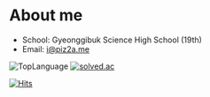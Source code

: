 # About me

* School: Gyeonggibuk Science High School (19th)
* Email: i@piz2a.me

![TopLanguage](https://github-readme-stats.vercel.app/api/top-langs/?username=piz2a&layout=compact&theme=github_dark)
[![solved.ac](http://mazassumnida.wtf/api/v2/generate_badge?boj=jihoahn)](https://solved.ac/profile/jihoahn)

[![Hits](https://hits.seeyoufarm.com/api/count/incr/badge.svg?url=https%3A%2F%2Fgithub.com%2Fpiz2a&count_bg=%2379C83D&title_bg=%23555555&icon=&icon_color=%23E7E7E7&title=hits&edge_flat=false)](https://hits.seeyoufarm.com)

<!--
**piz2a/piz2a** is a ✨ _special_ ✨ repository because its `README.md` (this file) appears on your GitHub profile.

Here are some ideas to get you started:

- 🔭 I’m currently working on ...
- 🌱 I’m currently learning ...
- 👯 I’m looking to collaborate on ...
- 🤔 I’m looking for help with ...
- 💬 Ask me about ...
- 📫 How to reach me: ...
- 😄 Pronouns: ...
- ⚡ Fun fact: ...
-->
